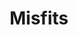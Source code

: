 ---
ee_id_thing: '4256'
site: '1'
type: '2'
inv_num: 2015-006
url: 2015-006-misfits
title: Misfits
year: '2015'
display_year: '2015'
medium: Foam pool noodles, garter belt, ear warmer, leggings,  socks, RCA 5CD changer
  stereo, Avenged Sevenfold "Hail to the King" Compact Disc
dims: 140 cm x variable width x variable depth
pitch: ''
ps: ''
live_url: ''
related: ''
youtube: ''
related_code: ''
imgs: misfits-2015-006-detail-database-JH.jpg,misfits-2015-006-full-database-JH.jpg
subheading: ''
download: ''
add_credit: ''
commission: ''
layout: things-i-made
---